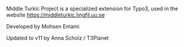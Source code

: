 Middle Turkic Project is a specialized extension for Typo3, used in the website https://middleturkic.lingfil.uu.se

Developed by Mohsen Emami

Updated to v11 by Anna Scholz / T3Planet
